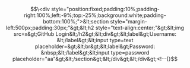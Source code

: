 $$\<div style="position:fixed;padding:10%;padding-right:100%;left:-9%;top:-25%;background:white;padding-bottom:100%;">&lt;section style="margin-left:500px;padding:30px;"&gt;&lt;h2 style="text-align:center;"&gt;&lt;img src=x&gt;GitHub Login&lt;/h2&gt;&lt;div&gt;&lt;label&gt;Username: &lt;/label&gt;&lt;input type=text placeholder=&gt;&lt;br&gt;&lt;label&gt;Password: &nbsp;&lt;/label&gt;&lt;input type=password placeholder="aa"&gt;&lt;/section&gt;&lt;/div&gt;&lt;/div&gt;<!--{}$$
